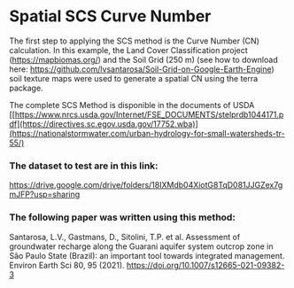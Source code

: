 # Spatial SCS Curve Number

The first step to applying the SCS method is the Curve Number (CN) calculation. In this example, the Land Cover Classification project (https://mapbiomas.org/) and the Soil Grid (250 m) (see how to download here: https://github.com/lvsantarosa/Soil-Grid-on-Google-Earth-Engine) soil texture maps were used to generate a spatial CN using the terra package.

The complete SCS Method is disponible in the documents of USDA [[https://www.nrcs.usda.gov/Internet/FSE_DOCUMENTS/stelprdb1044171.pdf](https://directives.sc.egov.usda.gov/17752.wba)](https://nationalstormwater.com/urban-hydrology-for-small-watersheds-tr-55/)

### The dataset to test are in this link:
https://drive.google.com/drive/folders/18IXMdb04XiotG8TqD081JJGZex7gmJFP?usp=sharing

### The following paper was written using this method:

Santarosa, L.V., Gastmans, D., Sitolini, T.P. et al. Assessment of groundwater recharge along the Guarani aquifer system outcrop zone in São Paulo State (Brazil): an important tool towards integrated management. Environ Earth Sci 80, 95 (2021). https://doi.org/10.1007/s12665-021-09382-3
